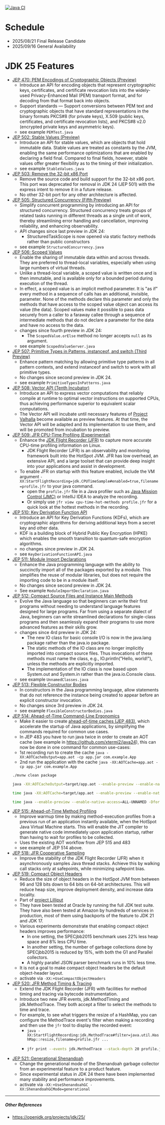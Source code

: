 [![Java CI](https://github.com/xtermi2/java25/actions/workflows/maven.yml/badge.svg)](https://github.com/xtermi2/java25/actions/workflows/maven.yml)

# Schedule

- 2025/08/21 Final Release Candidate
- 2025/09/16 General Availability

# JDK 25 Features

- [JEP 470: PEM Encodings of Cryptographic Objects (Preview)](https://openjdk.org/jeps/470)
    - Introduce an API for encoding objects that represent cryptographic keys, certificates, and certificate revocation lists into the widely-used Privacy-Enhanced Mail (PEM) transport format, and for decoding from that format back into objects.
    - Support standards — Support conversions between PEM text and cryptographic objects that have standard representations in the binary formats PKCS#8 (for private keys), X.509 (public keys, certificates, and certificate revocation lists), and PKCS#8 v2.0 (encrypted private keys and asymmetric keys).
    - see example `PEMTest.java`
- [JEP 502: Stable Values (Preview)](https://openjdk.org/jeps/502)
    - Introduce an API for stable values, which are objects that hold immutable data. Stable values are treated as constants by the JVM, enabling the same performance optimizations that are enabled by declaring a field final. Compared to final fields, however, stable values offer greater flexibility as to the timing of their initialization.
    - see example `StableValues.java`
- [JEP 503: Remove the 32-bit x86 Port](https://openjdk.org/jeps/503)
    - Remove the source code and build support for the 32-bit x86 port. This port was deprecated for removal in JDK 24 (JEP 501) with the express intent to remove it in a future release.
    - No other 32-bit port for any other architecture is affected.
- [JEP 505: Structured Concurrency (Fifth Preview)](https://openjdk.org/jeps/505)
    - Simplify concurrent programming by introducing an API for structured concurrency. Structured concurrency treats
      groups of related tasks running in different threads as a single unit of work, thereby streamlining error handling
      and cancellation, improving reliability, and enhancing observability.
    - API changes since last preview in JDK 24:
      - StructuredTaskScope is now opened via static factory methods rather than public constructors
    - see example `StructuredConcurrency.java`
- [JEP 506: Scoped Values](https://openjdk.org/jeps/506)
    - Enable the sharing of immutable data within and across threads. They are preferred to thread-local variables,
      especially when using large numbers of virtual threads.
    - Unlike a thread-local variable, a scoped value is written once and is then immutable, and is available only for a
      bounded period during execution of the thread.
    - In effect, a scoped value is an implicit method parameter. It is "as if" every method in a sequence of calls has
      an additional, invisible, parameter. None of the methods declare this parameter and only the methods that have
      access to the scoped value object can access its value (the data). Scoped values make it possible to pass data
      securely from a caller to a faraway callee through a sequence of intermediate methods that do not declare a
      parameter for the data and have no access to the data.
    - changes since fourth preview in JDK 24:
        - The `ScopedValue.orElse` method no longer accepts `null` as its argument.
    - see example `ScopedValueServer.java`
- [JEP 507: Primitive Types in Patterns, instanceof, and switch (Third Preview)](https://openjdk.org/jeps/507)
    - Enhance pattern matching by allowing primitive type patterns in all pattern contexts, and extend instanceof and
      switch to work with all primitive types.
    - No changes since second preview in JDK 24.
    - see example `PrimitiveTypesInPatterns.java`
- [JEP 508: Vector API (Tenth Incubator)](https://openjdk.org/jeps/508)
    - Introduce an API to express vector computations that reliably compile at runtime to optimal vector instructions on supported CPUs, thus achieving performance superior to equivalent scalar computations.
    - The Vector API will incubate until necessary features
      of [Project Valhalla](https://openjdk.org/projects/valhalla/) become available as preview features. At
      that time, the Vector API will be adapted and its implementation to use them, and will be promoted from incubation
      to preview.
- [JEP 509: JFR CPU-Time Profiling (Experimental)](https://openjdk.org/jeps/509)
    - Enhance the [JDK Flight Recorder (JFR)](https://dev.java/learn/jvm/jfr/) to capture more accurate CPU-time profiling information on Linux.
      - JDK Flight Recorder (JFR) is an observability and monitoring framework built into the HotSpot JVM. JFR has low overhead, an extensive API, and a large toolset that can provide deep insight into your applications and assist in development.
    - To enable JFR on startup with this feature enabled, include the VM argument `-XX:StartFlightRecording=jdk.CPUTimeSample#enabled=true,filename=profile.jfr` to your java command.
      - open the `profile.jfr` file in a Java profiler such as [Java Mission Control (JMC)](https://www.oracle.com/java/technologies/javase/products-jmc8-downloads.html) or IntelliJ IDEA to analyze the recording.
      - Or simply use `jfr view cpu-time-hot-methods profile.jfr` for a quick look at the hottest methods in the recording.
- [JEP 510: Key Derivation Function API](https://openjdk.org/jeps/510)
    - Introduce an API for Key Derivation Functions (KDFs), which are cryptographic algorithms for deriving additional keys from a secret key and other data.
    - KDF is a building block of Hybrid Public Key Encryption (HPKE) which enables the smooth transition to quantum-safe encryption algorithms.
    - no changes since preview in JDK 24.
    - see `KeyDerivationFunctionAPI.java`
- [JEP 511: Module Import Declarations](https://openjdk.org/jeps/511)
    - Enhance the Java programming language with the ability to succinctly import all of the packages exported by a
      module. This simplifies the reuse of modular libraries, but does not require the importing code to be in a module
      itself.
    - No changes since second preview in JDK 24.
    - See example `ModuleImportDeclaration.java`
- [JEP 512: Compact Source Files and Instance Main Methods](https://openjdk.org/jeps/512)
    - Evolve the Java language so that beginners can write their first programs without needing to understand language
      features designed for large programs. Far from using a separate dialect of Java, beginners can write streamlined
      declarations for single-class programs and then seamlessly expand their programs to use more advanced features as
      their skills grow.
    - changes since 4rd preview in JDK 24:
        - The new IO class for basic console I/O is now in the java.lang package rather than the java.io package.
        - The static methods of the IO class are no longer implicitly imported into compact source files. Thus invocations of these methods must name the class, e.g., IO.println("Hello, world!"), unless the methods are explicitly imported.
        - The implementation of the IO class is now based upon System.out and System.in rather than the java.io.Console class.
    - see example `UnnamedClasses.java`
- [JEP 513: Flexible Constructor Bodies](https://openjdk.org/jeps/513)
    - In constructors in the Java programming language, allow statements that do not reference the instance being
      created to appear before an explicit constructor invocation.
    - No changes since 3rd preview in JDK 24.
    - see example `FlexibleConstructorBodies.java`
- [JEP 514: Ahead-of-Time Command-Line Ergonomics](https://openjdk.org/jeps/514)
    - Make it easier to create [ahead-of-time caches (JEP 483)](https://openjdk.org/jeps/483), which accelerate the startup of Java applications, by simplifying the commands required for common use cases.
    - In JEP 483 you have to run java twice in order to create an AOT cache (see example in https://github.com/xtermi2/java24), this can now be done in one command for common use-cases:
    - 1st recording run to create the cache `java -XX:AOTCacheOutput=app.aot -cp app.jar com.example.App`
    - 2nd run the application with the cache `java -XX:AOTCache=app.aot -cp app.jar com.example.App`
  ```bash
  ./mvnw clean package
  
  java -XX:AOTCacheOutput=target/app.aot --enable-preview --enable-native-access=ALL-UNNAMED -Dforeign.restricted=permit -cp target/java25-1.0-SNAPSHOT.jar
  
  time java -XX:AOTCache=target/app.aot --enable-preview --enable-native-access=ALL-UNNAMED -Dforeign.restricted=permit -cp target/java25-1.0-SNAPSHOT.jar com.github.xtermi2.java25.jep511moduleimport.ModuleImportDeclaration
  
  time java --enable-preview --enable-native-access=ALL-UNNAMED -Dforeign.restricted=permit -cp target/java25-1.0-SNAPSHOT.jar com.github.xtermi2.java25.jep511moduleimport.ModuleImportDeclaration
  ```
- [JEP 515: Ahead-of-Time Method Profiling](https://openjdk.org/jeps/515)
    - Improve warmup time by making method-execution profiles from a previous run of an application instantly available, when the HotSpot Java Virtual Machine starts. This will enable the JIT compiler to generate native code immediately upon application startup, rather than having to wait for profiles to be collected.
    - Uses the existing AOT workflow from JEP 515 and 483
    - see example of JEP 514 above.
- [JEP 518: JFR Cooperative Sampling](https://openjdk.org/jeps/518)
    - Improve the stability of the JDK Flight Recorder (JFR) when it asynchronously samples Java thread stacks. Achieve this by walking call stacks only at safepoints, while minimizing safepoint bias.
- [JEP 519: Compact Object Headers](https://openjdk.org/jeps/519)
    - Reduce the size of object headers in the HotSpot JVM from between 96 and 128 bits down to 64 bits on 64-bit architectures. This will reduce heap size, improve deployment density, and increase data locality.
    - Part of [project Lilliput](https://openjdk.org/projects/lilliput/)
    - They have been tested at Oracle by running the full JDK test suite. They have also been tested at Amazon by hundreds of services in production, most of them using backports of the feature to JDK 21 and JDK 17.
    - Various experiments demonstrate that enabling compact object headers improves performance:
      - In one setting, the SPECjbb2015 benchmark uses 22% less heap space and 8% less CPU time.
      - In another setting, the number of garbage collections done by SPECjbb2015 is reduced by 15%, with both the G1 and Parallel collectors.
      - A highly parallel JSON parser benchmark runs in 10% less time.
    - It is not a goal to make compact object headers be the default object-header layout.
    - activate via `-XX:+UseCompactObjectHeaders`
- [JEP 520: JFR Method Timing & Tracing](https://openjdk.org/jeps/520)
    - Extend the JDK Flight Recorder (JFR) with facilities for method timing and tracing via bytecode instrumentation.
    - Introduce two new JFR events, jdk.MethodTiming and jdk.MethodTrace. They both accept a filter to select the methods to time and trace.
    - For example, to see what triggers the resize of a HashMap, you can configure the MethodTrace event's filter when making a recording and then use the `jfr` tool to display the recorded event:
      - `java -XX:StartFlightRecording:jdk.MethodTrace#filter=java.util.HashMap::resize,filename=profile.jfr ...`
      - ```bash
        jfr print --events jdk.MethodTrace --stack-depth 20 profile.jfr
        ```
- [JEP 521: Generational Shenandoah](https://openjdk.org/jeps/521)
    - Change the generational mode of the Shenandoah garbage collector from an experimental feature to a product feature.
    - Since experimental status in JDK 24 there have been implemented many stability and performance improvements.
    - activate via `-XX:+UseShenandoahGC -XX:ShenandoahGCMode=generational`

----------------------

##### Other References

- https://openjdk.org/projects/jdk/25/
